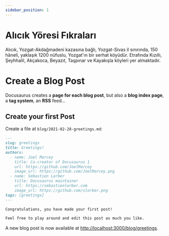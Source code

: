 ```yaml
---
sidebar_position: 1
---
```


# Alıcık Yöresi Fıkraları

Alıcık, Yozgat-Akdağmadeni kazasına bağlı, Yozgat-Sivas il sınırında, 150 hâneli, yaklaşık 1200 nüfuslu, Yozgat'ın bir serhat köyüdür. Etrafında Kızıllı, Şeyhhalil, Akçakoca, Beyazıt, Taşpınar ve Kayakışla köyleri yer almaktadır.

# Create a Blog Post

Docusaurus creates a **page for each blog post**, but also a **blog index page**, a **tag system**, an **RSS** feed...

## Create your first Post

Create a file at `blog/2021-02-28-greetings.md`:

```md title="blog/2021-02-28-greetings.md"
---
slug: greetings
title: Greetings!
authors:
  - name: Joel Marcey
    title: Co-creator of Docusaurus 1
    url: https://github.com/JoelMarcey
    image_url: https://github.com/JoelMarcey.png
  - name: Sébastien Lorber
    title: Docusaurus maintainer
    url: https://sebastienlorber.com
    image_url: https://github.com/slorber.png
tags: [greetings]
---

Congratulations, you have made your first post!

Feel free to play around and edit this post as much you like.
```

A new blog post is now available at [http://localhost:3000/blog/greetings](http://localhost:3000/blog/greetings).
